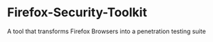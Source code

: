 # Firefox-Security-Toolkit
A tool that transforms Firefox Browsers into a penetration testing suite
